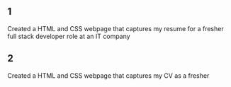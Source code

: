 ## 1

Created a HTML and CSS webpage that captures my resume for a fresher full stack developer role at an IT company

## 2

Created a HTML and CSS webpage that captures my CV as a fresher